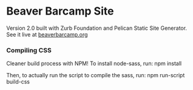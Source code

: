 # Beaver Barcamp Site
Version 2.0 built with Zurb Foundation and Pelican Static Site Generator. See it live at [beaverbarcamp.org][1]

[1]: http://beaverbarcamp.org

### Compiling CSS

Cleaner build process with NPM! To install node-sass, run: 
	npm install

Then, to actually run the script to compile the sass, run:
	npm run-script build-css